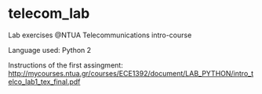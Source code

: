 # telecom_lab
Lab exercises @NTUA Telecommunications intro-course

Language used: Python 2

Instructions of the first assingment: http://mycourses.ntua.gr/courses/ECE1392/document/LAB_PYTHON/intro_telco_lab1_tex_final.pdf
